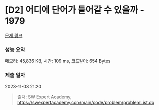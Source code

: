 # [D2] 어디에 단어가 들어갈 수 있을까 - 1979 

[문제 링크](https://swexpertacademy.com/main/code/problem/problemDetail.do?contestProbId=AV5PuPq6AaQDFAUq) 

### 성능 요약

메모리: 45,836 KB, 시간: 109 ms, 코드길이: 654 Bytes

### 제출 일자

2023-11-03 21:20



> 출처: SW Expert Academy, https://swexpertacademy.com/main/code/problem/problemList.do